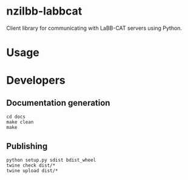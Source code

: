 # nzilbb-labbcat

Client library for communicating with LaBB-CAT servers using Python.

# Usage

# Developers

## Documentation generation

```
cd docs
make clean
make
```

## Publishing

```
python setup.py sdist bdist_wheel
twine check dist/*
twine upload dist/*
```